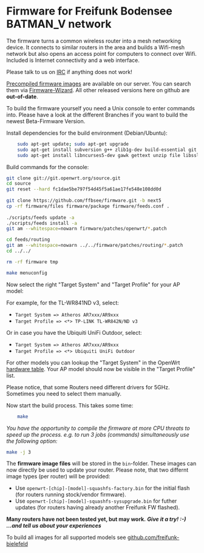 Firmware for Freifunk Bodensee BATMAN_V network
=========================

The firmware turns a common wireless router into a mesh networking device.
It connects to similar routers in the area and builds a Wifi-mesh network
but also opens an access point for computers to connect over Wifi.
Included is Internet connectivity and a web interface.

Please talk to us on [IRC](https://webirc.hackint.org/#irc://irc.hackint.org/#ffbsee) if anything does not work!

[Precompiled firmware images](https://firmware.ffbsee.de//firmware/ "Precompiled firmware images") are available on our server. You can search them via [Firmware-Wizard](https://firmware.ffbsee.de/firmware-wizard/). All other released versions here on github are **out-of-date**.

To build the firmware yourself you need a Unix console to enter commands into.
Please have a look at the different Branches if you want to build the newest Beta-Firmware Version.

Install dependencies for the build environment (Debian/Ubuntu):

```bash
    sudo apt-get update; sudo apt-get upgrade
    sudo apt-get install subversion g++ zlib1g-dev build-essential git python
    sudo apt-get install libncurses5-dev gawk gettext unzip file libssl-dev wget
```
Build commands for the console:

```bash
git clone git://git.openwrt.org/source.git 
cd source
git reset --hard fc1dae5be797f54d45f5a61ae17fe548e108dd0d 
      
git clone https://github.com/ffbsee/firmware.git -b next5
cp -rf firmware/files firmware/package firmware/feeds.conf .
 
./scripts/feeds update -a
./scripts/feeds install -a
git am --whitespace=nowarn firmware/patches/openwrt/*.patch

cd feeds/routing
git am --whitespace=nowarn ../../firmware/patches/routing/*.patch
cd ../../

rm -rf firmware tmp

make menuconfig
```
Now select the right "Target System" and "Target Profile" for your AP model:

For example, for the TL-WR841ND v3, select:
* `Target System => Atheros AR7xxx/AR9xxx`
* `Target Profile => <*> TP-LINK TL-WR842N/ND v3`

Or in case you have the Ubiquiti UniFi Outdoor, select:
* `Target System => Atheros AR7xxx/AR9xxx`
* `Target Profile => <*> Ubiquiti UniFi Outdoor`

For other models you can lookup the "Target System" in the OpenWrt
[hardware table](http://wiki.openwrt.org/toh/start). Your AP model
should now be visible in the "Target Profile" list.

Please notice, that some Routers need different drivers for 5GHz. Sometimes you need to select them manually.

Now start the build process. This takes some time:

```bash
    make
```
*You have the opportunity to compile the firmware at more CPU threats to speed up the process.*
*e.g. to run 3 jobs (commands) simultaneously use the following option:*
```bash
make -j 3
```

The **firmware image files** will be stored in the `bin`-folder. These images can now directly be used to update your router. Please note, that two differnt image types (per router) will be provided:

* Use `openwrt-[chip]-[model]-squashfs-factory.bin` for the initial flash (for routers running stock/vendor firmware).
* Use `openwrt-[chip]-[model]-squashfs-sysupgrade.bin` for futher updates (for routers having already another Freifunk FW flashed).

**Many routers have not been tested yet, but may work.**
***Give it a try! :-) ...and tell us about your experiences***

To build all images for all supported models see [github.com/freifunk-bielefeld](https://github.com/freifunk-bielefeld/docs/blob/master/release_howto.md#images-bauen)

